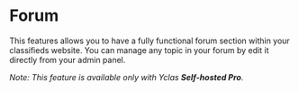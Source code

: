 # Forum

This features allows you to have a  fully functional forum section within your classifieds website. You can manage any topic in your forum by  edit it directly from your admin panel.

*Note: This feature is available only with Yclas **Self-hosted Pro**.*
